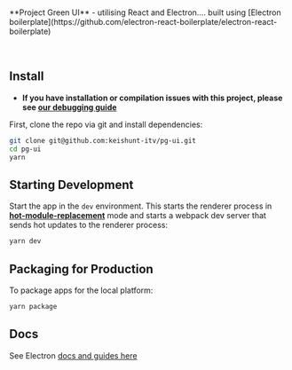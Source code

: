 <br>
<p>
**Project Green UI** - utilising React and Electron.... built using [Electron boilerplate](https://github.com/electron-react-boilerplate/electron-react-boilerplate) </p>
<br>

<div align="center">
</div>

## Install

- **If you have installation or compilation issues with this project, please see [our debugging guide](https://github.com/electron-react-boilerplate/electron-react-boilerplate/issues/400)**

First, clone the repo via git and install dependencies:

```bash
git clone git@github.com:keishunt-itv/pg-ui.git
cd pg-ui
yarn
```

## Starting Development

Start the app in the `dev` environment. This starts the renderer process in [**hot-module-replacement**](https://webpack.js.org/guides/hmr-react/) mode and starts a webpack dev server that sends hot updates to the renderer process:

```bash
yarn dev
```

## Packaging for Production

To package apps for the local platform:

```bash
yarn package
```

## Docs

See Electron [docs and guides here](https://electron-react-boilerplate.js.org/docs/installation)
